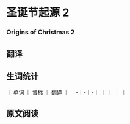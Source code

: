 # 圣诞节起源 2
### Origins of Christmas 2

## 翻译

## 生词统计
｜ 单词 ｜ 音标 ｜ 翻译 ｜
｜-｜-｜-｜
｜  ｜  ｜  ｜

## 原文阅读

<src-rtyAudio :src="'https://rtyxmd.gitee.io/rtyresources2019/2019-September/Origins of Christmas 2.mp3'"></src-rtyAudio>